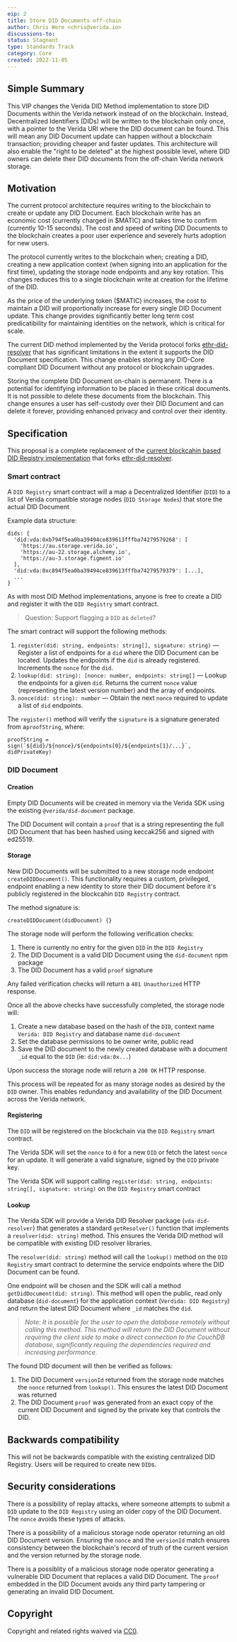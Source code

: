 ```yaml
---
eip: 2
title: Store DID Documents off-chain
author: Chris Were <chris@verida.io>
discussions-to: 
status: Stagnant
type: Standards Track
category: Core
created: 2022-11-05
---
```


## Simple Summary

This VIP changes the Verida DID Method implementation to store DID Documents within the Verida network instead of on the blockchain. Instead, Decentralized Identifiers (DIDs) will be written to the blockchain only once, with a pointer to the Verida URI where the DID document can be found. This will mean any DID Document update can happen without a blockchain transaction; providing cheaper and faster updates. This architecture will also enable the "right to be deleted" at the highest possible level, where DID owners can delete their DID documents from the off-chain Verida network storage.

## Motivation

The current protocol architecture requires writing to the blockchain to create or update any DID Document. Each blockchain write has an economic cost (currently charged in $MATIC) and takes time to confirm (currently 10-15 seconds). The cost and speed of writing DID Documents to the blockchain creates a poor user experience and severely hurts adoption for new users.

The protocol currently writes to the blockchain when; creating a DID, creating a new application context (when signing into an application for the first time), updating the storage node endpoints and any key rotation. This changes reduces this to a single blockchain write at creation for the lifetime of the DID.

As the price of the underlying token ($MATIC) increases, the cost to maintain a DID will proportionally increase for every single DID Document update. This change provides significantly better long term cost predicatibility for maintaining identities on the network, which is critical for scale.

The current DID method implemented by the Verida protocol forks [ethr-did-resolver](https://github.com/decentralized-identity/ethr-did-resolver) that has significant limitations in the extent it supports the DID Document specification. This change enables storing any DID-Core compliant DID Document without any protocol or blockchain upgrades.

Storing the complete DID Document on-chain is permanent. There is a potential for identifying information to be placed in these critical documents. It is not possible to delete these documents from the blockchain. This change ensures a user has self-custody over their DID Document and can delete it forever, providing enhanced privacy and control over their identity.

## Specification

This proposal is a complete replacement of the [current blockcahin based DID Registry implementation](https://github.com/verida/blockchain-contracts/tree/develop/VDA-DID-Registry) that forks [ethr-did-resolver](https://github.com/decentralized-identity/ethr-did-resolver).

### Smart contract

A `DID Registry` smart contract will a map a Decentralized Identifier (`DID`) to a list of Verida compatible storage nodes (`DID Storage Nodes`) that store the actual DID Document

Example data structure:

```
dids: {
  'did:vda:0xb794f5ea0ba39494ce839613fffba74279579268': [
    'https://au.storage.verida.io',
    'https://au-22.storage.alchemy.io',
    'https://au-3.storage.figment.io'
  ],
  'did:vda:0xc894f5ea0ba39494ce839613fffba74279579379': [...],
  ...
}
```

As with most DID Method implementations, anyone is free to create a DID and register it with the `DID Registry` smart contract.

>Question: Support flagging a `DID` as `deleted`?

The smart contract will support the following methods:

1. `register(did: string, endpoints: string[], signature: string)` &mdash; Register a list of endpoints for a `did` where the DID Document can be located. Updates the endpoints if the `did` is already registered. Increments the `nonce` for the `did`.
2. `lookup(did: string): [nonce: number, endpoints: string[]` &mdash; Lookup the endpoints for a given `did`. Returns the current `nonce` value (representing the latest version number) and the array of endpoints.
3. `nonce(did: string): number` &mdash; Obtain the next `nonce` required to update a list of `did` endpoints.

The `register()` method will verify the `signature` is a signature generated from a`proofString`, where:

```
proofString = sign(`${did}/${nonce}/${endpoints[0}/${endpoints[1}/...}`, didPrivateKey)
```

### DID Document

#### Creation

Empty DID Documents will be created in memory via the Verida SDK using the existing `@verida/did-document` package.

The DID Document will contain a `proof` that is a string representing the full DID Document that has been hashed using keccak256 and signed with ed25519.

#### Storage

New DID Documents will be submitted to a new storage node endpoint `createDIDDocument()`. This functionality requires a custom, privileged, endpoint enabling a new identity to store their DID document before it's publicly registered in the blockcahin `DID Registry` contract.

The method signature is:

```
createDIDDocument(didDocument) {}
```

The storage node will perform the following verification checks:

1. There is currently no entry for the given `DID` in the `DID Registry`
2. The DID Document is a valid DID Document using the `did-document` npm package
3. The DID Document has a valid `proof` signature

Any failed verification checks will return a `401 Unauthorized` HTTP response.

Once all the above checks have successfully completed, the storage node will:

1. Create a new database based on the hash of the `DID`, context name `Verida: DID Registry` and database name `did-document`
2. Set the database permissions to be owner write, public read
3. Save the DID document to the newly created database with a document `_id` equal to the `DID` (ie: `did:vda:0x...`)

Upon success the storage node will return a `200 OK` HTTP response.

This process will be repeated for as many storage nodes as desired by the `DID` owner. This enables redundancy and availability of the DID Document across the Verida network.

#### Registering

The `DID` will be registered on the blockchain via the `DID Registry` smart contract.

The Verida SDK will set the `nonce` to `0` for a new `DID` or fetch the latest `nonce` for an update. It will generate a valid signature, signed by the `DID` private key.

The Verida SDK will support calling `register(did: string, endpoints: string[], signature: string)` on the `DID Registry` smart contract

#### Lookup

The Verida SDK will provide a Verida DID Resolver package (`vda-did-resolver`) that generates a standard `getResolver()` function that implements a `resolver(did: string)` method. This ensures the Verida DID method will be compatible with existing DID resolver libraries.

The `resolver(did: string)` method will call the `lookup()` method on the `DID Registry` smart contract to determine the service endpoints where the DID Document can be found.

One endpoint will be chosen and the SDK will call a method `getDidDocument(did: string)`. This method will open the public, read only database (`did-document`) for the application context (`Verdida: DID Registry`) and return the latest DID Document where `_id` matches the `did`.

>_Note: It is possible for the user to open the database remotely without calling this method. This method will return the DID Document without requiring the client side to make a direct connection to the CouchDB database, significantly requiing the dependencies required and increasing performance._

The found DID document will then be verified as follows:

1. The DID Document `versionId` returned from the storage node matches the `nonce` returned from `lookup()`. This ensures the latest DID Document was returned
2. The DID Document `proof` was generated from an exact copy of the current DID Document and signed by the private key that controls the DID.


## Backwards compatibility

This will not be backwards compatible with the existing centralized DID Registry. Users will be required to create new `DID`s.

## Security considerations

There is a possibility of replay attacks, where someone attempts to submit a `DID` update to the `DID Registry` using an older copy of the DID Document. The `nonce` avoids these types of attacks.

There is a possibility of a malicious storage node operator returning an old DID Document version. Ensuring the `nonce` and the `versionId` match ensures consistency between the blockchain's record of truth of the current version and the version returned by the storage node.

There is a possiblity of a malicious storage node operator generating a vulnerable DID Document that replaces a valid DID Document. The `proof` embedded in the DID Document avoids any third party tampering or generating an invalid DID Document.

## Copyright

Copyright and related rights waived via [CC0](../LICENSE.md).
